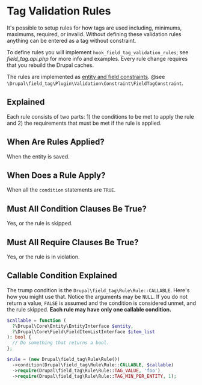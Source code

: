 <!--
id: validation
tags: api
-->

# Tag Validation Rules

It's possible to setup rules for how tags are used including, minimums, maximums, required, or invalid. Without defining these validation rules anything can be entered as a tag without constraint.

To define rules you will implement `hook_field_tag_validation_rules`; see _field\_tag.api.php_ for more info and examples. Every rule change requires that you rebuild the Drupal caches.

The rules are implemented as [entity and field constraints](https://www.drupal.org/docs/drupal-apis/entity-api/entity-validation-api/entity-validation-api-overview). @see `\Drupal\field_tag\Plugin\Validation\Constraint\FieldTagConstraint`.

## Explained

Each rule consists of two parts: 1) the conditions to be met to apply the rule and 2) the requirements that must be met if the rule is applied.

## When Are Rules Applied?

When the entity is saved.

## When Does a Rule Apply?

When all the `condition` statements are `TRUE`.

## Must All Condition Clauses Be True?

Yes, or the rule is skipped.

## Must All Require Clauses Be True?

Yes, or the rule is in violation.

## Callable Condition Explained

The trump condition is the `Drupal\field_tag\Rule\Rule::CALLABLE`. Here's how you might use that. Notice the arguments may be `NULL`.  If you do not return a value, `FALSE` is assumed and the condition is considered unmet, and the rule skipped.  **Each rule may have only one callable condition.**

```php
$callable = function (
  ?\Drupal\Core\Entity\EntityInterface $entity,
  ?\Drupal\Core\Field\FieldItemListInterface $item_list
): bool {
  // Do something that returns a bool.
};

$rule = (new Drupal\field_tag\Rule\Rule())
  ->condition(Drupal\field_tag\Rule\Rule::CALLABLE, $callable)
  ->require(Drupal\field_tag\Rule\Rule::TAG_VALUE, 'foo')
  ->require(Drupal\field_tag\Rule\Rule::TAG_MIN_PER_ENTITY, 1);
```
